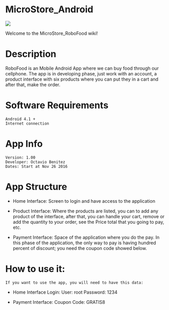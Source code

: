 # MicroStore_Android

![](https://github.com/obenm/MicroStore_RoboFood/blob/master/Design%20Drafts/RoboFood_Draft.png?raw=true)

Welcome to the MicroStore_RoboFood wiki!

# Description
RoboFood is an Mobile Android App where we can buy food through our cellphone. The app is in developing phase, just work with an account, a product interface with six products where you can put they in a cart and after that, make the order.

# Software Requirements
	Android 4.1 +
	Internet connection

# App Info
	Version: 1.00
	Developer: Octavio Benitez
	Dates: Start at Nov 26 2016

# App Structure
*	Home Interface:
Screen to login and have access to the application

*	Product Interface:
Where the products are listed, you can to add any product of the interface, after that, you can handle your cart, remove or add the quantity to your order, see the Price total that you going to pay, etc.
	
*	Payment Interface:
		Space of the application where you do the pay. In this phase of the application, the only way to pay is having hundred percent of discount; you need the coupon code showed below.

# How to use it:
	If you want to use the app, you will need to have this data:
*	Home Interface Login:
		User: root
		Password: 1234

*	Payment Interface:
		Coupon Code: GRATIS8

